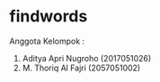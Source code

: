 # findwords
Anggota Kelompok : 
1. Aditya Apri Nugroho (2017051026)
2. M. Thoriq Al Fajri (2057051002)
